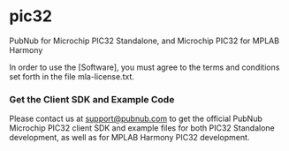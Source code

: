 pic32
=====

PubNub for Microchip PIC32 Standalone, and Microchip PIC32 for MPLAB Harmony

In order to use the [Software], you must agree to the terms and conditions set forth in the file mla-license.txt.

### Get the Client SDK and Example Code

Please contact us at support@pubnub.com to get the official PubNub Microchip PIC32 client SDK and example files for both PIC32 Standalone development, as well as for MPLAB Harmony PIC32 development.
